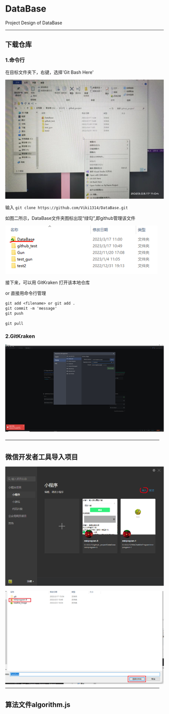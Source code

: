 # DataBase
Project Design of DataBase
___
## 下载仓库

### 1.命令行
在目标文件夹下，右键，选择'Git Bash Here'

![Image_1](./readme_Image/1.jpg  "1")

输入   ```git clone https://github.com/Viki1314/DataBase.git```

如图二所示，DataBase文件夹图标出现“绿勾”,即github管理该文件

![Image_2](./readme_Image/2.png "2")

接下来，可以用 GitKraken 打开该本地仓库 

or 直接用命令行管理
```
git add <filename> or git add .
git commit -m 'message'
git push

git pull
```

### 2.GitKraken

![Image_GitKraken_clone](./readme_Image/gitkraken_clone.png "GitKraken_clone")

———————————————————————————————————

## 微信开发者工具导入项目

![Image2_load1](./readme_Image/load1.png "load1")

![Image2_load2](./readme_Image/load2.png "load2")
———————————————————————————————————
## 算法文件algorithm.js